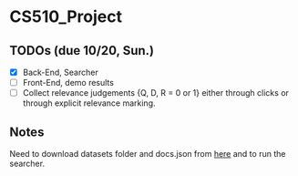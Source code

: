 # CS510_Project
## TODOs (due 10/20, Sun.)
- [x] Back-End, Searcher
- [ ] Front-End, demo results
- [ ] Collect relevance judgements {Q, D, R = 0 or 1} either through clicks or through explicit relevance marking.

## Notes
Need to download datasets folder and docs.json from [here](https://drive.google.com/drive/folders/1Tgzaj9-qBZgXYwd1UugjYENJd8yzfc0x?usp=sharing) and to run the searcher. 
